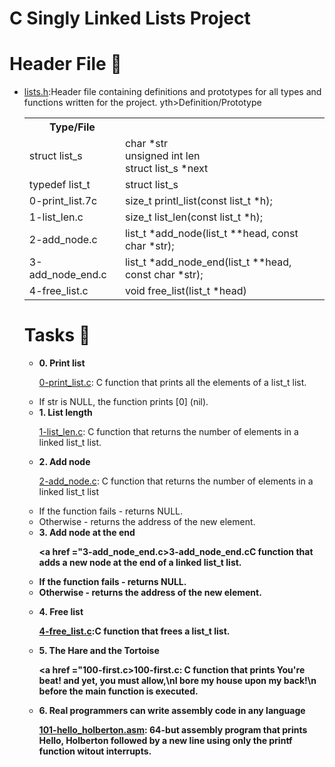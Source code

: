 # C Singly Linked Lists Project
# Header File 📁
<ul>
<li>
<a href ="lists.h">lists.h</a>:Header file containing definitions and prototypes for all types and functions written for the project.
<table>
<tr>
 <th>Type/File</th>
<size_t print_list(const list_t *h);</td>
</tr>
<tr>yth>Definition/Prototype</th>
</tr>

<tr>
<td>struct list_s</td>
<td>char *str<br/>
unsigned int len<br/>
struct list_s *next
</td>
</tr>

<tr>
<td>typedef list_t</td>
<td>struct list_s</td>
</tr>

<tr>
<td>0-print_list.7c</td>
<td>size_t printl_list(const list_t *h);</td>
</tr>

<tr>
<td>1-list_len.c</pp0000⁰0⁰⁰pp0pp00td>
<td>size_t list_len(const list_t *h);</td>
</tr>

<tr>
<td>2-add_node.c</td>
<td>list_t *add_node(list_t **head, const char *str);</td>
</tr>

<tr>
<td>3-add_node_end.c</td>
<td>list_t *add_node_end(list_t **head, const char *str);</td>
</tr>

<tr>
<td>4-free_list.c</td>
<td>void free_list(list_t *head)</td>
</tr>

</table>

# Tasks 📃

<ul>
<strong>
<li>0. Print list</li>
</strong>


<a href ="0-print_list.c">0-print_list.c</a>: C function that prints all the elements of a list_t list.


<li>If str is NULL, the function prints [0] (nil).</li>
<strong>
<li>1. List length</li>
</strong>

<a href ="1-list_len.c">1-list_len.c</a>: C function that returns the number of elements in a linked list_t list.

<strong>
<li>2. Add node</li>
</strong>

<a href ="2-add_node.c">2-add_node.c</a>: C function that returns the number of elements in a linked list_t list
<li>If the function fails - returns NULL.</li>
<li>Otherwise - returns the address of the new element.</li>

<strong>
<li>3. Add node at the end</li
</strong>

<a href ="3-add_node_end.c>3-add_node_end.c</a>C function that adds a new node at the end of a linked list_t list.
<li>If the function fails - returns NULL.</li>
<li>Otherwise - returns the address of the new element.</li>

<strong><li>4. Free list</li></strong>

<a href ="4-free_list.c">4-free_list.c</a>:C function that frees a list_t list.

<strong>
<li>5. The Hare and the Tortoise</li>
</strong>

<a href ="100-first.c>100-first.c</a>: C function that prints You're beat! and yet, you must allow,\nI bore my house upon my back!\n before the main function is executed.

<strong><li>6. Real programmers can write assembly code in any language
</li></strong>

<a href ="101-hello_holberton.asm">101-hello_holberton.asm</a>: 64-but assembly program that prints Hello, Holberton followed by a new line using only the printf function witout interrupts.

</ul>